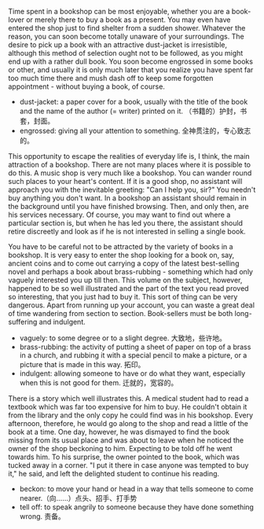 Time spent in a bookshop can be most enjoyable, whether you are a book-lover or merely there to buy a book as a present. You may even have entered the shop just to find shelter from a sudden shower. Whatever the reason, you can soon become totally unaware of your surroundings. The desire to pick up a book with an attractive dust-jacket is irresistible, although this method of selection ought not to be followed, as you might end up with a rather dull book. You soon become engrossed in some books or other, and usually it is only much later that you realize you have spent far too much time there and mush dash off to keep some forgotten appointment - without buying a book, of course.

* dust-jacket: a paper cover for a book, usually with the title of the book and the name of the author (= writer) printed on it. （书籍的）护封，书套，封面。
* engrossed: giving all your attention to something. 全神贯注的，专心致志的。

This opportunity to escape the realities of everyday life is, I think, the main attraction of a bookshop. There are not many places where it is possible to do this. A music shop is very much like a bookshop. You can wander round such places to your heart's content. If it is a good shop, no assistant will approach you with the inevitable greeting: "Can I help you, sir?" You needn't buy anything you don't want. In a bookshop an assistant should remain in the background until you have finished browsing. Then, and only then, are his services necessary. Of course, you may want to find out where a particular section is, but when he has led you there, the assistant should retire discreetly and look as if he is not interested in selling a single book.

You have to be careful not to be attracted by the variety of books in a bookshop. It is very easy to enter the shop looking for a book on, say, ancient coins and to come out carrying a copy of the latest best-selling novel and perhaps a book about brass-rubbing - something which had only vaguely interested you up till then. This volume on the subject, however, happened to be so well illustrated and the part of the text you read proved so interesting, that you just had to buy it. This sort of thing can be very dangerous. Apart from running up your account, you can waste a great deal of time wandering from section to section. Book-sellers must be both long-suffering and indulgent.

* vaguely: to some degree or to a slight degree. 大致地，些许地。
* brass-rubbing: the activity of putting a sheet of paper on top of a brass in a church, and rubbing it with a special pencil to make a picture, or a picture that is made in this way. 拓印。
* indulgent: allowing someone to have or do what they want, especially when this is not good for them. 迁就的，宽容的。

There is a story which well illustrates this. A medical student had to read a textbook which was far too expensive for him to buy. He couldn't obtain it from the library and the only copy he could find was in his bookshop. Every afternoon, therefore, he would go along to the shop and read a little of the book at a time. One day, however, he was dismayed to find the book missing from its usual place and was about to leave when he noticed the owner of the shop beckoning to him. Expecting to be told off he went towards him. To his surprise, the owner pointed to the book, which was tucked away in a corner. "I put it there in case anyone was tempted to buy it," he said, and left the delighted student to continue his reading.

* beckon: to move your hand or head in a way that tells someone to come nearer.（向……）点头、招手、打手势
* tell off: to speak angrily to someone because they have done something wrong. 责备。
